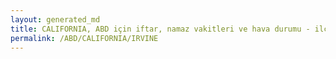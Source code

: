 ```yaml
---
layout: generated_md
title: CALIFORNIA, ABD için iftar, namaz vakitleri ve hava durumu - ilçe/eyalet seç
permalink: /ABD/CALIFORNIA/IRVINE
---
```


<script type="text/javascript">
  var country = ABD;
  var city = CALIFORNIA;
  var state = IRVINE;
  var lat = 72;
  var lon = 21;
</script>
